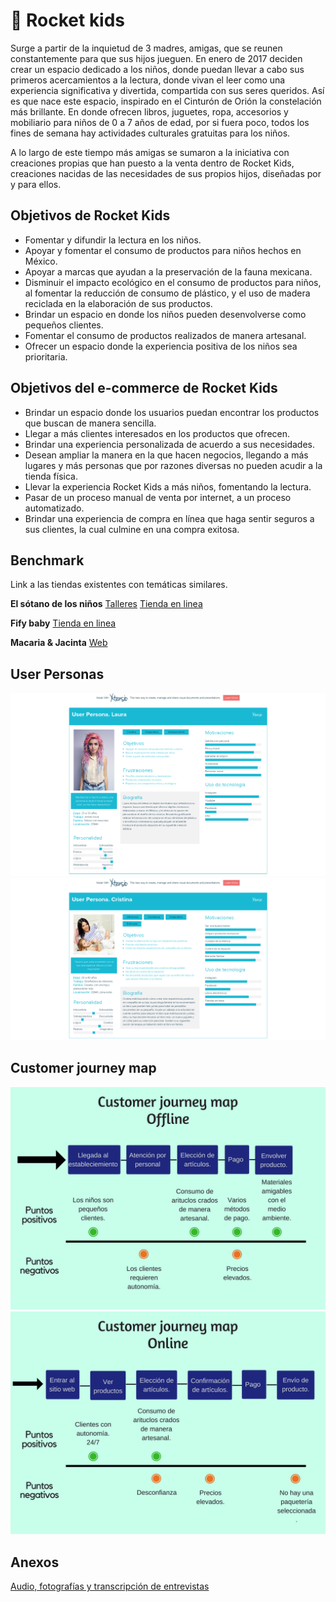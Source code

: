  # :rocket: Rocket kids
 Surge a partir de la inquietud de 3 madres, amigas, que se reunen constantemente
 para que sus hijos jueguen. En enero de 2017 deciden crear un espacio dedicado a los niños, 
 donde puedan llevar a cabo sus primeros acercamientos a la lectura, donde vivan el leer como
 una experiencia significativa y divertida, compartida con sus seres queridos. 
 Así es que nace este espacio, inspirado en el Cinturón de Orión la constelación más brillante. 
 En donde ofrecen libros, juguetes, ropa, accesorios y mobiliario para niños de 0 a 7 años de edad, 
 por si fuera poco, todos los fines de semana hay actividades culturales gratuitas para los niños.
 
 A lo largo de este tiempo más amigas se sumaron a la iniciativa con creaciones propias 
 que han puesto a la venta dentro de Rocket Kids, creaciones nacidas de las necesidades de
sus propios hijos, diseñadas por y para ellos. 

## Objetivos de Rocket Kids
- Fomentar y difundir la lectura en los niños.
- Apoyar y fomentar el consumo de productos para niños hechos en México.
- Apoyar a marcas que ayudan a la preservación de la fauna mexicana.
- Disminuir el impacto ecológico en el consumo de productos para niños, al fomentar la reducción de consumo de plástico, y el uso de madera reciclada en la elaboración de sus productos.
- Brindar un espacio en donde los niños pueden desenvolverse como pequeños clientes.
- Fomentar el consumo de productos realizados de manera artesanal.
- Ofrecer un espacio donde la experiencia positiva de los niños sea prioritaria.

## Objetivos del e-commerce de Rocket Kids
- Brindar un espacio donde los usuarios puedan encontrar los productos que buscan de manera sencilla.
- Llegar a más clientes interesados en los productos que ofrecen.
- Brindar una experiencia personalizada de acuerdo a sus necesidades.
- Desean ampliar la manera en la que hacen negocios, llegando a más lugares y más personas que por razones diversas no pueden acudir a la tienda física.
- Llevar la experiencia Rocket Kids a más niños, fomentando la lectura.
- Pasar de un proceso manual de venta por internet, a un proceso automatizado.
- Brindar una experiencia de compra en línea que haga sentir seguros a sus clientes, la cual culmine en una compra exitosa.

## Benchmark
Link a las tiendas existentes con temáticas similares.

**El sótano de los niños** 
[Talleres](https://www.elsotano.com/eventos.php)
[Tienda en linea](https://www.elsotano.com/ninos.php?page=1)

**Fify baby**
[Tienda en linea](https://www.fifibabyshop.com/)

**Macaria & Jacinta**
[Web](http://www.macariayjacinta.mx/)

## User Personas
![User Laura](img/lau.png)
![User Laura](img/cristina.png)

## Customer journey map

![Proceso Offline](img/offline.png)
![Proceso Online](img/online.png)




## Anexos

[Audio, fotografías y transcripción de entrevistas](https://drive.google.com/drive/u/0/folders/1rsDWmlKbuUd0wZUUV8EEI8Cyw4Xqtn8p)